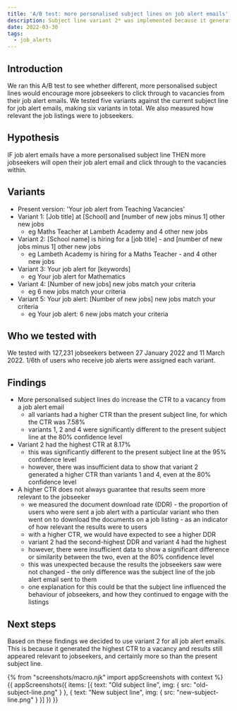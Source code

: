 ```yaml
---
title: 'A/B test: more personalised subject lines on job alert emails'
description: Subject line variant 2* was implemented because it generated a higher click-through rate (CTR) to a vacancy from the job alert emails.
date: 2022-03-30
tags:
  - job_alerts
---
```


## Introduction

We ran this A/B test to see whether different, more personalised subject lines would encourage more jobseekers to click through to vacancies from their job alert emails. We tested five variants against the current subject line for job alert emails, making six variants in total. We also measured how relevant the job listings were to jobseekers.


## Hypothesis

IF job alert emails have a more personalised subject line THEN more jobseekers will open their job alert email and click through to the vacancies within.


## Variants

- Present version: 'Your job alert from Teaching Vacancies'
- Variant 1:  [Job title] at [School] and [number of new jobs minus 1] other new jobs
    - eg Maths Teacher at Lambeth Academy and 4 other new jobs
- Variant 2:  [School name] is hiring for a [job title] - and [number of new jobs minus 1] other new jobs
    - eg Lambeth Academy is hiring for a Maths Teacher - and 4 other new jobs
- Variant 3:  Your job alert for [keywords]
    - eg Your job alert for Mathematics
- Variant 4:  [Number of new jobs] new jobs match your criteria
    - eg 6 new jobs match your criteria
- Variant 5: Your job alert: [Number of new jobs] new jobs match your criteria
    - eg Your job alert: 6 new jobs match your criteria


## Who we tested with

We tested with 127,231 jobseekers between 27 January 2022 and 11 March 2022. 1/6th of users who receive job alerts were assigned each variant.


## Findings

- More personalised subject lines do increase the CTR to a vacancy from a job alert email
    - all variants had a higher CTR than the present subject line, for which the CTR was 7.58%
    - variants 1, 2 and 4 were significantly different to the present subject line at the 80% confidence level
- Variant 2 had the highest CTR at 8.17%
    - this was significantly different to the present subject line at the 95% confidence level
    - however, there was insufficient data to show that variant 2 generated a higher CTR than variants 1 and 4, even at the 80% confidence level
- A higher CTR does not always guarantee that results seem more relevant to the jobseeker
    - we measured the document download rate (DDR) - the proportion of users who were sent a job alert with a particular variant who then went on to download the documents on a job listing - as an indicator of how relevant the results were to users
    - with a higher CTR, we would have expected to see a higher DDR
    - variant 2 had the second-highest DDR and variant 4 had the highest
    - however, there were insufficient data to show a significant difference or similarity between the two, even at the 80% confidence level
    - this was unexpected because the results the jobseekers saw were not changed - the only difference was the subject line of the job alert email sent to them
    - one explanation for this could be that the subject line influenced the behaviour of jobseekers, and how they continued to engage with the listings


## Next steps

Based on these findings we decided to use variant 2 for all job alert emails. This is because it generated the highest CTR to a vacancy and results still appeared relevant to jobseekers, and certainly more so than the present subject line.


{% from "screenshots/macro.njk" import appScreenshots with context %}
{{ appScreenshots({
  items: [{
    text: "Old subject line",
    img: { src: "old-subject-line.png" }
  }, {
    text: "New subject line",
    img: { src: "new-subject-line.png" }
  }]
}) }}
